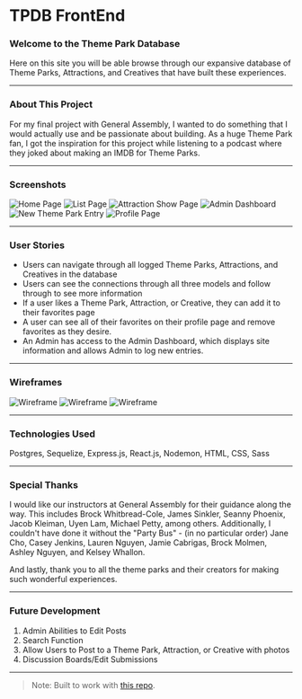 # TPDB FrontEnd

### Welcome to the Theme Park Database
Here on this site you will be able browse through our expansive database of Theme Parks, Attractions, and Creatives that have built these experiences.



___



### About This Project
For my final project with General Assembly, I wanted to do something that I would actually use and be passionate about building. As a huge Theme Park fan, I got the inspiration for this project while listening to a podcast where they joked about making an IMDB for Theme Parks. 



___



### Screenshots

![Home Page](/public/screenshots/HomePage.png)
![List Page](/public/screenshots/AttractionList.png)
![Attraction Show Page](/public/screenshots/AttractionShowPage.png)
![Admin Dashboard](/public/screenshots/Dashboard.png)
![New Theme Park Entry](/public/screenshots/NewEntry.png)
![Profile Page](/public/screenshots/Profile.png)



___



### User Stories

* Users can navigate through all logged Theme Parks, Attractions, and Creatives in the database
* Users can see the connections through all three models and follow through to see more information
* If a user likes a Theme Park, Attraction, or Creative, they can add it to their favorites page
* A user can see all of their favorites on their profile page and remove favorites as they desire.
* An Admin has access to the Admin Dashboard, which displays site information and allows Admin to log new entries.


___



### Wireframes
![Wireframe](/public/screenshots/HomePageWireframe.png)
![Wireframe](/public/screenshots/ShowPageWireframe.png)
![Wireframe](/public/screenshots/DashboardWireframe.png)



___



### Technologies Used

Postgres, Sequelize, Express.js, React.js, Nodemon, HTML, CSS, Sass



___



### Special Thanks
I would like our instructors at General Assembly for their guidance along the way. This includes Brock Whitbread-Cole, James Sinkler, Seanny Phoenix, Jacob Kleiman, Uyen Lam, Michael Petty, among others. Additionally, I couldn't have done it without the "Party Bus" - (in no particular order) Jane Cho, Casey Jenkins, Lauren Nguyen, Jamie Cabrigas, Brock Molmen, Ashley Nguyen, and Kelsey Whallon.

 And lastly, thank you to all the theme parks and their creators for making such wonderful experiences.

___



### Future Development

1. Admin Abilities to Edit Posts
1. Search Function
1. Allow Users to Post to a Theme Park, Attraction, or Creative with photos
1. Discussion Boards/Edit Submissions




___


> Note: Built to work with [this repo](https://github.com/lucyefranco/TPDB-backend).

